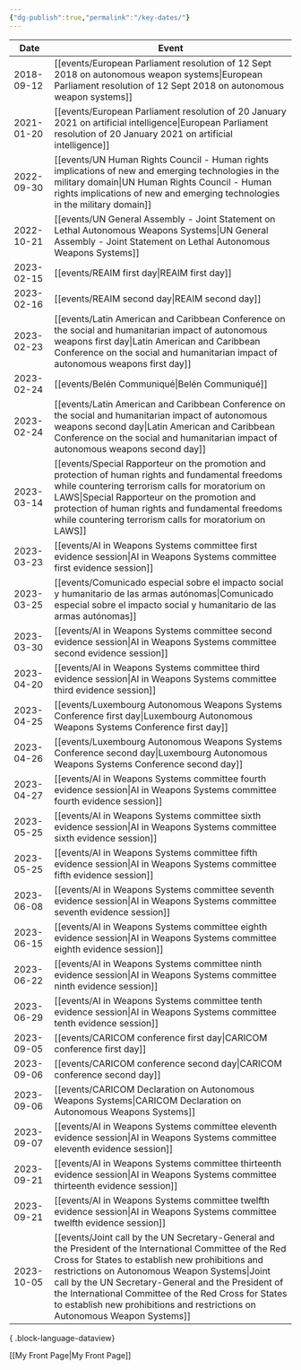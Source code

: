 ```yaml
---
{"dg-publish":true,"permalink":"/key-dates/"}
---
```


| Date       | Event                                                                                                                                                                                                                                                                                                                                                                                                                                         |
| ---------- | --------------------------------------------------------------------------------------------------------------------------------------------------------------------------------------------------------------------------------------------------------------------------------------------------------------------------------------------------------------------------------------------------------------------------------------------- |
| 2018-09-12 | <span class="more-text">[[events/European Parliament resolution of 12 Sept 2018 on autonomous weapon systems\|European Parliament resolution of 12 Sept 2018 on autonomous weapon systems]]</span>                                                                                                                                                                                                                                         |
| 2021-01-20 | <span class="more-text">[[events/European Parliament resolution of 20 January 2021 on artificial intelligence\|European Parliament resolution of 20 January 2021 on artificial intelligence]]</span>                                                                                                                                                                                                                                       |
| 2022-09-30 | <span class="more-text">[[events/UN Human Rights Council - Human rights implications of new and emerging technologies in the military domain\|UN Human Rights Council - Human rights implications of new and emerging technologies in the military domain]]</span>                                                                                                                                                                         |
| 2022-10-21 | <span class="more-text">[[events/UN General Assembly - Joint Statement on Lethal Autonomous Weapons Systems\|UN General Assembly - Joint Statement on Lethal Autonomous Weapons Systems]]</span>                                                                                                                                                                                                                                           |
| 2023-02-15 | <span class="more-text">[[events/REAIM first day\|REAIM first day]]</span>                                                                                                                                                                                                                                                                                                                                                                 |
| 2023-02-16 | <span class="more-text">[[events/REAIM second day\|REAIM second day]]</span>                                                                                                                                                                                                                                                                                                                                                               |
| 2023-02-23 | <span class="more-text">[[events/Latin American and Caribbean Conference on the social and humanitarian impact of autonomous weapons first day\|Latin American and Caribbean Conference on the social and humanitarian impact of autonomous weapons first day]]</span>                                                                                                                                                                     |
| 2023-02-24 | <span class="more-text">[[events/Belén Communiqué\|Belén Communiqué]]</span>                                                                                                                                                                                                                                                                                                                                                               |
| 2023-02-24 | <span class="more-text">[[events/Latin American and Caribbean Conference on the social and humanitarian impact of autonomous weapons second day\|Latin American and Caribbean Conference on the social and humanitarian impact of autonomous weapons second day]]</span>                                                                                                                                                                   |
| 2023-03-14 | <span class="more-text">[[events/Special Rapporteur on the promotion and protection of human rights and fundamental freedoms while countering terrorism calls for moratorium on LAWS\|Special Rapporteur on the promotion and protection of human rights and fundamental freedoms while countering terrorism calls for moratorium on LAWS]]</span>                                                                                         |
| 2023-03-23 | <span class="more-text">[[events/AI in Weapons Systems committee first evidence session\|AI in Weapons Systems committee first evidence session]]</span>                                                                                                                                                                                                                                                                                   |
| 2023-03-25 | <span class="more-text">[[events/Comunicado especial sobre el impacto social y humanitario de las armas autónomas\|Comunicado especial sobre el impacto social y humanitario de las armas autónomas]]</span>                                                                                                                                                                                                                               |
| 2023-03-30 | <span class="more-text">[[events/AI in Weapons Systems committee second evidence session\|AI in Weapons Systems committee second evidence session]]</span>                                                                                                                                                                                                                                                                                 |
| 2023-04-20 | <span class="more-text">[[events/AI in Weapons Systems committee third evidence session\|AI in Weapons Systems committee third evidence session]]</span>                                                                                                                                                                                                                                                                                   |
| 2023-04-25 | <span class="more-text">[[events/Luxembourg Autonomous Weapons Systems Conference first day\|Luxembourg Autonomous Weapons Systems Conference first day]]</span>                                                                                                                                                                                                                                                                           |
| 2023-04-26 | <span class="more-text">[[events/Luxembourg Autonomous Weapons Systems Conference second day\|Luxembourg Autonomous Weapons Systems Conference second day]]</span>                                                                                                                                                                                                                                                                         |
| 2023-04-27 | <span class="more-text">[[events/AI in Weapons Systems committee fourth evidence session\|AI in Weapons Systems committee fourth evidence session]]</span>                                                                                                                                                                                                                                                                                 |
| 2023-05-25 | <span class="more-text">[[events/AI in Weapons Systems committee sixth evidence session\|AI in Weapons Systems committee sixth evidence session]]</span>                                                                                                                                                                                                                                                                                   |
| 2023-05-25 | <span class="more-text">[[events/AI in Weapons Systems committee fifth evidence session\|AI in Weapons Systems committee fifth evidence session]]</span>                                                                                                                                                                                                                                                                                   |
| 2023-06-08 | <span class="more-text">[[events/AI in Weapons Systems committee seventh evidence session\|AI in Weapons Systems committee seventh evidence session]]</span>                                                                                                                                                                                                                                                                               |
| 2023-06-15 | <span class="more-text">[[events/AI in Weapons Systems committee eighth evidence session\|AI in Weapons Systems committee eighth evidence session]]</span>                                                                                                                                                                                                                                                                                 |
| 2023-06-22 | <span class="more-text">[[events/AI in Weapons Systems committee ninth evidence session\|AI in Weapons Systems committee ninth evidence session]]</span>                                                                                                                                                                                                                                                                                   |
| 2023-06-29 | <span class="more-text">[[events/AI in Weapons Systems committee tenth evidence session\|AI in Weapons Systems committee tenth evidence session]]</span>                                                                                                                                                                                                                                                                                   |
| 2023-09-05 | <span class="more-text">[[events/CARICOM conference first day\|CARICOM conference first day]]</span>                                                                                                                                                                                                                                                                                                                                       |
| 2023-09-06 | <span class="more-text">[[events/CARICOM conference second day\|CARICOM conference second day]]</span>                                                                                                                                                                                                                                                                                                                                     |
| 2023-09-06 | <span class="more-text">[[events/CARICOM Declaration on Autonomous Weapons Systems\|CARICOM Declaration on Autonomous Weapons Systems]]</span>                                                                                                                                                                                                                                                                                             |
| 2023-09-07 | <span class="more-text">[[events/AI in Weapons Systems committee eleventh evidence session\|AI in Weapons Systems committee eleventh evidence session]]</span>                                                                                                                                                                                                                                                                             |
| 2023-09-21 | <span class="more-text">[[events/AI in Weapons Systems committee thirteenth evidence session\|AI in Weapons Systems committee thirteenth evidence session]]</span>                                                                                                                                                                                                                                                                         |
| 2023-09-21 | <span class="more-text">[[events/AI in Weapons Systems committee twelfth evidence session\|AI in Weapons Systems committee twelfth evidence session]]</span>                                                                                                                                                                                                                                                                               |
| 2023-10-05 | <span class="more-text">[[events/Joint call by the UN Secretary-General and the President of the International Committee of the Red Cross for States to establish new prohibitions and restrictions on Autonomous Weapon Systems\|Joint call by the UN Secretary-General and the President of the International Committee of the Red Cross for States to establish new prohibitions and restrictions on Autonomous Weapon Systems]]</span> |

{ .block-language-dataview}

[[My Front Page\|My Front Page]]